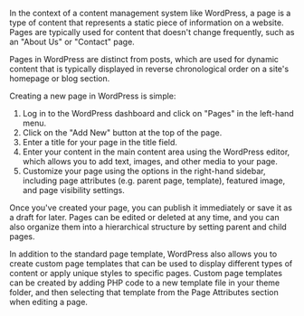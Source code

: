 In the context of a content management system like WordPress, a page is a type of content that represents a static piece of information on a website. Pages are typically used for content that doesn't change frequently, such as an "About Us" or "Contact" page.

Pages in WordPress are distinct from posts, which are used for dynamic content that is typically displayed in reverse chronological order on a site's homepage or blog section.

Creating a new page in WordPress is simple:

1. Log in to the WordPress dashboard and click on "Pages" in the left-hand menu.
2. Click on the "Add New" button at the top of the page.
3. Enter a title for your page in the title field.
4. Enter your content in the main content area using the WordPress editor, which allows you to add text, images, and other media to your page.
5. Customize your page using the options in the right-hand sidebar, including page attributes (e.g. parent page, template), featured image, and page visibility settings.

Once you've created your page, you can publish it immediately or save it as a draft for later. Pages can be edited or deleted at any time, and you can also organize them into a hierarchical structure by setting parent and child pages.

In addition to the standard page template, WordPress also allows you to create custom page templates that can be used to display different types of content or apply unique styles to specific pages. Custom page templates can be created by adding PHP code to a new template file in your theme folder, and then selecting that template from the Page Attributes section when editing a page.